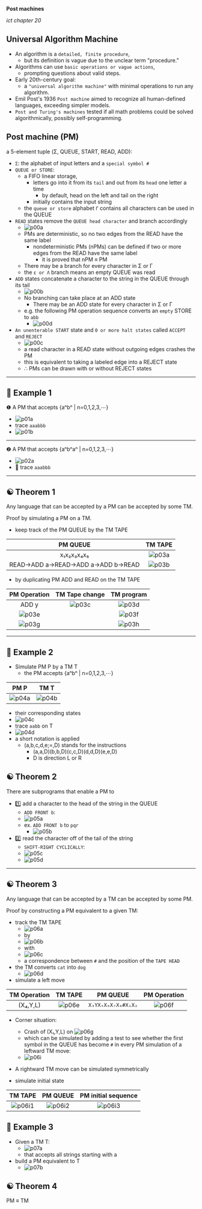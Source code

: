 __Post machines__

_ict chapter 20_

Universal Algorithm Machine
---
- An algorithm is a `detailed, finite procedure`, 
  - but its definition is vague due to the unclear term "procedure."
- Algorithms can use `basic operations or vague actions`, 
  - prompting questions about valid steps.
- Early 20th-century goal: 
  - a `"universal algorithm machine"` with minimal operations to run any algorithm.
- Emil Post's 1936 `Post machine` aimed to recognize all human-defined languages, exceeding simpler models.
- `Post and Turing's machines` tested if all math problems could be solved algorithmically, possibly self-programming.


Post machine (PM)
---
a 5-element tuple (Σ, QUEUE, START, READ, ADD):
- `Σ`: the alphabet of input letters and a `special symbol #`
- `QUEUE or STORE`: 
  - a FIFO linear storage, 
    - letters go into it from its `tail` and out from its `head` one letter a time
      - by default, head on the left and tail on the right
    - initially contains the input string 
  - the `queue or store` alphabet `Γ` contains all characters can be used in the QUEUE
- `READ` states remove the `QUEUE head character` and branch accordingly
  - ![p00a](./img/p00a.png)
  - PMs are deterministic, so no two edges from the READ have the same label
    - nondeterministic PMs (nPMs) can be defined if two or more edges from the READ have the same label
      - it is proved that nPM ≡ PM
  - There may be a branch for every character in Σ or Γ
  - the `ε or Λ` branch means an empty QUEUE was read
- `ADD` states concatenate a character to the string in the QUEUE through its tail
  - ![p00b](./img/p00b.png)
  - No branching can take place at an ADD state
    - There may be an ADD state for every character in Σ or Γ
  - e.g. the following PM operation sequence converts an `empty` STORE to `abb`
    - ![p00d](./img/p00d.png)
- `An unenterable START` state and `0 or more halt states` called `ACCEPT` and `REJECT`
  - ![p00c](./img/p00c.png)
  - a read character in a READ state without outgoing edges crashes the PM
  - this is equivalent to taking a labeled edge into a REJECT state
  - ∴ PMs can be drawn with or without REJECT states

---

🍎 Example 1
---
❶ A PM that accepts {aⁿbⁿ | n=0,1,2,3,⋯}
- ![p01a](./img/p01a.png)
- trace `aaabbb`
- ![p01b](./img/p01b.png)

---

❷ A PM that accepts {aⁿbⁿaⁿ | n=0,1,2,3,⋯}
- ![p02a](./img/p02a.png)
- 📝 trace `aaabbb`

---

☯ Theorem 1
---
Any language that can be accepted by a PM can be accepted by some TM.

Proof by simulating a PM on a TM.
- keep track of the PM QUEUE by the TM TAPE

| PM QUEUE | TM TAPE |
|:---:|:---:|
| x₁x₂x₃x₄x₅ | ![p03a](./img/p03a.png) |
| READ→ADD a→READ→ADD a→ADD b→READ | ![p03b](./img/p03b.png) |

- by duplicating PM ADD and READ on the TM TAPE

| PM Operation | TM Tape change | TM program |
|:---:|:---:|:---:|
| ADD y | ![p03c](./img/p03c.png) |  ![p03d](./img/p03d.png) |
| ![p03e](./img/p03e.png) | | ![p03f](./img/p03f.png) |
| ![p03g](./img/p03g.png) | | ![p03h](./img/p03h.png) |

---

🍎 Example 2
---
- Simulate PM P by a TM T 
  - the PM accepts {aⁿbⁿ | n=0,1,2,3,⋯}

| PM P | TM T |
|:---:|:---:|
| ![p04a](./img/p04a.png)| ![p04b](./img/p04b.png) |

- their corresponding states
- ![p04c](./img/p04c.png)
- trace `aabb` on T 
- ![p04d](./img/p04d.png)
- a short notation is applied
  - (a,b,c,d,e;=,D) stands for the instructions
    - (a,a,D)(b,b,D)(c,c,D)(d,d,D)(e,e,D)
    - D is direction L or R


☯ Theorem 2
---
There are subprograms that enable a PM to 
- 1️⃣ add a character to the head of the string in the QUEUE
  - `ADD FRONT b`:
  - ![p05a](./img/p05a.png)
  - ex. `ADD FRONT b` to  `pqr`
    - ![p05b](./img/p05b.png)
- 2️⃣ read the character off of the tail of the string
  - `SHIFT-RIGHT CYCLICALLY`:
  - ![p05c](./img/p05c.png)
  - ![p05d](./img/p05d.png)

---

☯ Theorem 3
---
Any language that can be accepted by a TM can be accepted by some PM.

Proof by constructing a PM equivalent to a given TM:
- track the TM TAPE
  - ![p06a](./img/p06a.png)
  - by
  - ![p06b](./img/p06b.png)
  - with
  - ![p06c](./img/p06c.png)
  -  a correspondence between `#` and the position of the `TAPE HEAD`
- the TM converts `cat` into `dog`
  - ![p06d](./img/p06d.png)
- simulate a left move

| TM Operation | TM TAPE | PM QUEUE | PM Operation | 
|:---:|:---:|:---:|:---:|
| (X₄,Y,L) | ![p06e](./img/p06e.png) | `X₃YX₅X₆X₇X₈#X₁X₂` | ![p06f](./img/p06f.png)  |

- Corner situation:
  - Crash of (X₁,Y,L) on ![p06g](./img/p06g.png)
  - which can be simulated by adding a test to see whether the first symbol in the QUEUE has become `#` in every PM simulation of a leftward TM move:
  - ![p06i](./img/p06i.png)
 
- A rightward TM move can be simulated symmetrically
- simulate initial state

| TM TAPE | PM QUEUE | PM initial sequence |
|:---:|:---:|:---:|
| ![p06i1](./img/p06i1.png) | ![p06i2](./img/p06i2.png) | ![p06i3](./img/p06i3.png) |



🍎 Example 3
---
- Given a TM T:
  - ![p07a](./img/p07a.png)
  - that accepts all strings starting with a
- build a PM equivalent to T
  - ![p07b](./img/p07b.png)


☯ Theorem 4
---
PM ≡ TM